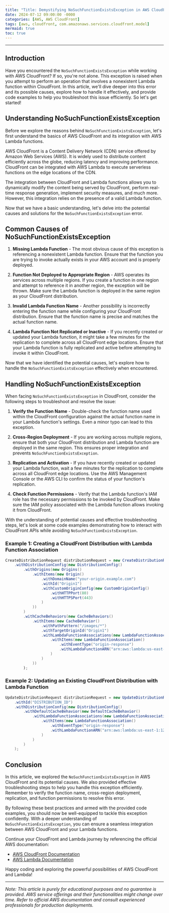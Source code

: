 ```yaml
---
title: "Title: Demystifying NoSuchFunctionExistsException in AWS CloudFront"
date: 2024-07-12 09:00:00 -0000
categories: [AWS, AWS CloudFront]
tags: [aws, cloudfront, com.amazonaws.services.cloudfront.model]
mermaid: true
toc: true
---
```



---

## Introduction

Have you encountered the `NoSuchFunctionExistsException` while working with AWS CloudFront? If so, you're not alone. This exception is raised when you attempt to perform an operation that involves a nonexistent Lambda function within CloudFront. In this article, we'll dive deeper into this error and its possible causes, explore how to handle it effectively, and provide code examples to help you troubleshoot this issue efficiently. So let's get started!

## Understanding NoSuchFunctionExistsException

Before we explore the reasons behind `NoSuchFunctionExistsException`, let's first understand the basics of AWS CloudFront and its integration with AWS Lambda functions.

AWS CloudFront is a Content Delivery Network (CDN) service offered by Amazon Web Services (AWS). It is widely used to distribute content efficiently across the globe, reducing latency and improving performance. CloudFront can be integrated with AWS Lambda to execute serverless functions on the edge locations of the CDN.

The integration between CloudFront and Lambda functions allows you to dynamically modify the content being served by CloudFront, perform real-time response generation, implement security measures, and much more. However, this integration relies on the presence of a valid Lambda function.

Now that we have a basic understanding, let's delve into the potential causes and solutions for the `NoSuchFunctionExistsException` error.

## Common Causes of NoSuchFunctionExistsException

1. **Missing Lambda Function** - The most obvious cause of this exception is referencing a nonexistent Lambda function. Ensure that the function you are trying to invoke actually exists in your AWS account and is properly deployed.

2. **Function Not Deployed to Appropriate Region** - AWS operates its services across multiple regions. If you create a function in one region and attempt to reference it in another region, the exception will be thrown. Make sure the Lambda function is deployed in the same region as your CloudFront distribution.

3. **Invalid Lambda Function Name** - Another possibility is incorrectly entering the function name while configuring your CloudFront distribution. Ensure that the function name is precise and matches the actual function name.

4. **Lambda Function Not Replicated or Inactive** - If you recently created or updated your Lambda function, it might take a few minutes for the replication to complete across all CloudFront edge locations. Ensure that your Lambda function is fully replicated and active before attempting to invoke it within CloudFront.

Now that we have identified the potential causes, let's explore how to handle the `NoSuchFunctionExistsException` effectively when encountered.

## Handling NoSuchFunctionExistsException

When facing `NoSuchFunctionExistsException` in CloudFront, consider the following steps to troubleshoot and resolve the issue:

1. **Verify the Function Name** - Double-check the function name used within the CloudFront configuration against the actual function name in your Lambda function's settings. Even a minor typo can lead to this exception.

2. **Cross-Region Deployment** - If you are working across multiple regions, ensure that both your CloudFront distribution and Lambda function are deployed in the same region. This ensures proper integration and prevents `NoSuchFunctionExistsException`.

3. **Replication and Activation** - If you have recently created or updated your Lambda function, wait a few minutes for the replication to complete across all CloudFront edge locations. Use the AWS Management Console or the AWS CLI to confirm the status of your function's replication.

4. **Check Function Permissions** - Verify that the Lambda function's IAM role has the necessary permissions to be invoked by CloudFront. Make sure the IAM policy associated with the Lambda function allows invoking it from CloudFront.

With the understanding of potential causes and effective troubleshooting steps, let's look at some code examples demonstrating how to interact with CloudFront APIs while avoiding `NoSuchFunctionExistsException`.

### Example 1: Creating a CloudFront Distribution with Lambda Function Association

```java
CreateDistributionRequest distributionRequest = new CreateDistributionRequest()
    .withDistributionConfig(new DistributionConfig()
        .withOrigins(new Origins()
            .withItems(new Origin()
                .withDomainName("your-origin.example.com")
                .withId("Origin1")
                .withCustomOriginConfig(new CustomOriginConfig()
                    .withHTTPPort(80)
                    .withHTTPSPort(443)
                )
            ))
        )
        .withCacheBehaviors(new CacheBehaviors()
            .withItems(new CacheBehavior()
                .withPathPattern("/images/*")
                .withTargetOriginId("Origin1")
                .withLambdaFunctionAssociations(new LambdaFunctionAssociations()
                    .withItems(new LambdaFunctionAssociation()
                        .withEventType("origin-response")
                        .withLambdaFunctionARN("arn:aws:lambda:us-east-1:123456789012:function:MyLambdaFunction")
                    )
                )
            ))
        );
```

### Example 2: Updating an Existing CloudFront Distribution with Lambda Function

```java
UpdateDistributionRequest distributionRequest = new UpdateDistributionRequest()
    .withId("DISTRIBUTION_ID")
    .withDistributionConfig(new DistributionConfig()
        .withDefaultCacheBehavior(new DefaultCacheBehavior()
            .withLambdaFunctionAssociations(new LambdaFunctionAssociations()
                .withItems(new LambdaFunctionAssociation()
                    .withEventType("origin-response")
                    .withLambdaFunctionARN("arn:aws:lambda:us-east-1:123456789012:function:MyLambdaFunction")
                )
            )
        )
    );
```

## Conclusion

In this article, we explored the `NoSuchFunctionExistsException` in AWS CloudFront and its potential causes. We also provided effective troubleshooting steps to help you handle this exception efficiently. Remember to verify the function name, cross-region deployment, replication, and function permissions to resolve this error.

By following these best practices and armed with the provided code examples, you should now be well-equipped to tackle this exception confidently. With a deeper understanding of `NoSuchFunctionExistsException`, you can ensure a seamless integration between AWS CloudFront and your Lambda functions.

Continue your CloudFront and Lambda journey by referencing the official AWS documentation:

- [AWS CloudFront Documentation](https://docs.aws.amazon.com/cloudfront/index.html)
- [AWS Lambda Documentation](https://docs.aws.amazon.com/lambda/index.html)

Happy coding and exploring the powerful possibilities of AWS CloudFront and Lambda!

---

*Note: This article is purely for educational purposes and no guarantee is provided. AWS service offerings and their functionalities might change over time. Refer to official AWS documentation and consult experienced professionals for production deployments.*